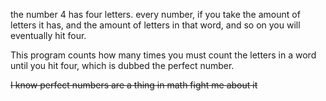 the number 4 has four letters.
every number, if you take the amount of letters it has, and the amount of letters in that word, and so on
you will eventually hit four. 

This program counts how many times you must count the letters in a word until you hit four, which is dubbed the perfect number.

~~I know perfect numbers are a thing in math fight me about it~~
